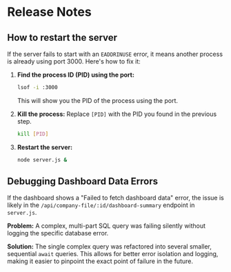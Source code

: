 # Release Notes

## How to restart the server

If the server fails to start with an `EADDRINUSE` error, it means another process is already using port 3000. Here's how to fix it:

1.  **Find the process ID (PID) using the port:**
    ```bash
    lsof -i :3000
    ```
    This will show you the PID of the process using the port.

2.  **Kill the process:**
    Replace `[PID]` with the PID you found in the previous step.
    ```bash
    kill [PID]
    ```

3.  **Restart the server:**
    ```bash
    node server.js &
    ```

## Debugging Dashboard Data Errors

If the dashboard shows a "Failed to fetch dashboard data" error, the issue is likely in the `/api/company-file/:id/dashboard-summary` endpoint in `server.js`.

**Problem:** A complex, multi-part SQL query was failing silently without logging the specific database error.

**Solution:** The single complex query was refactored into several smaller, sequential `await` queries. This allows for better error isolation and logging, making it easier to pinpoint the exact point of failure in the future.